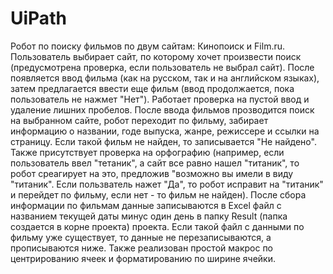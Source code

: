 # UiPath
Робот по поиску фильмов по двум сайтам: Кинопоиск и Film.ru. Пользователь выбирает сайт, по которому хочет произвести поиск (предусмотрена проверка, если пользователь не выбрал сайт). После появляется ввод фильма (как на русском, так и на английском языках), затем предлагается ввести еще фильм (ввод продолжается, пока пользователь не нажмет "Нет"). Работает проверка на пустой ввод и удаление лишних пробелов. После ввода фильмов прозводится поиск на выбранном сайте, робот переходит по фильму, забирает информацию о названии, годе выпуска, жанре, режиссере и ссылки на страницу. Если такой  фильм не найден, то записывается "Не найдено". Также присутствует проверка на орфографию (например, если пользователь ввел "тетаник", а сайт все равно нашел "титаник", то робот среагирует на это, предложив "возможно вы имели в виду "титаник". Если пользватель нажет "Да", то робот исправит на "титаник" и перейдет по фильму, если нет - то фильм не найден). После сбора информации по фильмам данные записываются в Excel файл с названием текущей даты минус один день в папку Result (папка создается в корне проекта) проекта. Если такой файл с данными по фильму уже существует, то данные не перезаписываются, а прописываются ниже. Также реализован простой макрос по центрированию ячеек и форматированию по ширине ячейки.   
